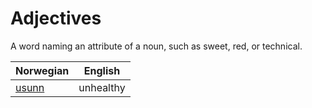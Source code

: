 # Adjectives

A word naming an attribute of a noun, such as sweet, red, or technical.

| Norwegian | English |
| --- | --- |
| [usunn](https://www.ordnett.no/search?language=no&phrase=usunn) | unhealthy |
